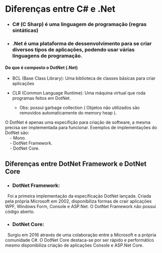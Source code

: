 # Diferenças entre C# e .Net

* ### C# (C Sharp) é uma linguagem de programação (regras sintáticas)

* ### .Net é uma plataforma de dessenvolvimento para se criar diversos tipos de aplicações, podendo usar várias linguagens de programação.

#### Do que é composto o DotNet (.Net)

* BCL (Base Class Library): Uma biblioteca de classes básicas para criar aplicações

* CLR (Common Language Runtime): Uma máquina virtual que roda programas feitos em DotNet. 
    - Obs: possui garbage collection ( Objetos não utilizados são removidos automaticamente do memory heap ).

O DotNet é apenas uma especifição para criação de software, a mesma precisa ser implementada para funcionar. Exemplos de implementações do DotNet são: <br>
    &nbsp; &nbsp; - Mono. <br>
    &nbsp; &nbsp; - DotNet Framework. <br>
    &nbsp; &nbsp; - DotNet Core. <br>


## Diferenças entre DotNet Framework e DotNet Core

* ### DotNet Framework:

&nbsp; Foi a primeira implementação da especificação DotNet lançada. Criada pela própria Microsoft em 2002, disponibiliza formas de crair aplicações WPF, Windows Form, Console e ASP.Net.
O DotNet Framework não possui código aberto.

* ### DotNet Core:

&nbsp; Surgiu em 2016 através de uma colaboração entre a Microsoft e a própria comunidade C#. O DotNet Core destaca-se por ser rápido e performático mesmo disponibiliza criação de aplicações Console e ASP.Net Core.
